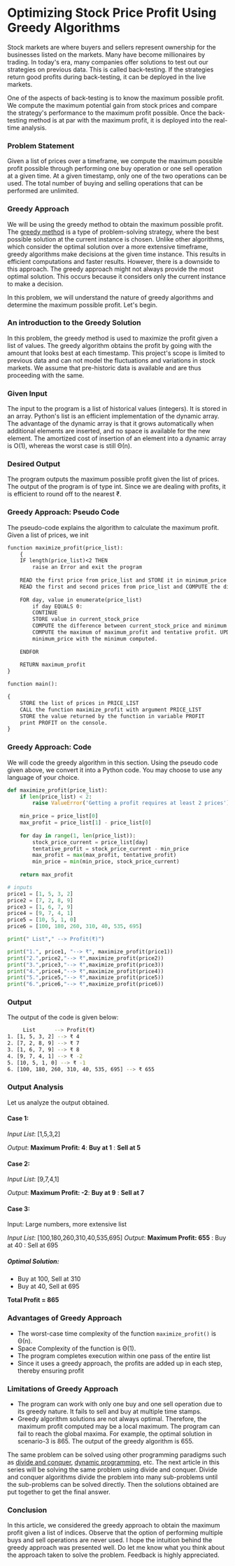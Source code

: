# Optimizing Stock Price Profit Using Greedy Algorithms

Stock markets are where buyers and sellers represent ownership for the businesses listed on the markets. Many have become millionaires by trading. In today's era, many companies offer solutions to test out our strategies on previous data. This is called back-testing. If the strategies return good profits during back-testing, it can be deployed in the live markets.

One of the aspects of back-testing is to know the maximum possible profit. We compute the maximum potential gain from stock prices and compare the strategy's performance to the maximum profit possible. Once the back-testing method is at par with the maximum profit, it is deployed into the real-time analysis.

### Problem Statement

Given a list of prices over a timeframe, we compute the maximum possible profit possible through performing one buy operation or one sell operation at a given time. At a given timestamp, only one of the two operations can be used. The total number of buying and selling operations that can be performed are unlimited. 

### Greedy Approach 

We will be using the greedy method to obtain the maximum possible profit. The [greedy method](https://en.wikipedia.org/wiki/Greedy_algorithm) is a type of problem-solving strategy, where the best possible solution at the current instance is chosen. Unlike other algorithms, which consider the optimal solution over a more extensive timeframe, greedy algorithms make decisions at the given time instance. This results in efficient computations and faster results. However, there is a downside to this approach. The greedy approach might not always provide the most optimal solution. This occurs because it considers only the current instance to make a decision. 

In this problem, we will understand the nature of greedy algorithms and determine the maximum possible profit. Let's begin.

### An introduction to the Greedy Solution

In this problem, the greedy method is used to maximize the profit given a list of values. The greedy algorithm obtains the profit by going with the amount that looks best at each timestamp. This project's scope is limited to previous data and can not model the fluctuations and variations in stock markets. We assume that pre-historic data is available and are thus proceeding with the same.

### Given Input

The input to the program is a list of historical values (integers). It is stored in an array. Python's list is an efficient implementation of the dynamic array. The advantage of the dynamic array is that it grows automatically when additional elements are inserted, and no space is available for the new element. The amortized cost of insertion of an element into a dynamic array is O(1), whereas the worst case is still Θ(n).

### Desired Output

The program outputs the maximum possible profit given the list of prices. The output of the program is of type int. Since we are dealing with profits, it is efficient to round off to the nearest ₹.

### Greedy Approach: Pseudo Code

The pseudo-code explains the algorithm to calculate the maximum profit. Given a list of prices, we init
```txt
function maximize_profit(price_list):
    {
    IF length(price_list)<2 THEN
        raise an Error and exit the program
    
    READ the first price from price_list and STORE it in minimum_price
    READ the first and second prices from price_list and COMPUTE the difference between the second and first prices. STORE it in maximum_profit. 
    
    FOR day, value in enumerate(price_list)
        if day EQUALS 0:
        CONTINUE
        STORE value in current_stock_price
        COMPUTE the difference between current_stock_price and minimum price and STORE it in tentative_profit
        COMPUTE the maximum of maximum_profit and tentative profit. UPDATE the variable maximum_profit with the maximum computed. COMPUTE the minimum of minimum_price and current_stock_price. UPDATE the variable
        minimum_price with the minimum computed. 
    
    ENDFOR
    
    RETURN maximum_profit
}

function main():

{
    STORE the list of prices in PRICE_LIST
    CALL the function maximize_profit with argument PRICE_LIST
    STORE the value returned by the function in variable PROFIT
    print PROFIT on the console. 
}
```
### Greedy Approach: Code

We will code the greedy algorithm in this section. Using the pseudo code given above, we convert it into a Python code. You may choose to use any language of your choice. 

```python
def maximize_profit(price_list):
    if len(price_list) < 2:
        raise ValueError('Getting a profit requires at least 2 prices')
    
    min_price = price_list[0]
    max_profit = price_list[1] - price_list[0]
    
    for day in range(1, len(price_list)):
        stock_price_current = price_list[day]
        tentative_profit = stock_price_current - min_price
        max_profit = max(max_profit, tentative_profit)
        min_price = min(min_price, stock_price_current)
    
    return max_profit

# inputs
price1 = [1, 5, 3, 2]
price2 = [7, 2, 8, 9]
price3 = [1, 6, 7, 9]
price4 = [9, 7, 4, 1]
price5 = [10, 5, 1, 0]
price6 = [100, 180, 260, 310, 40, 535, 695]

print(" List"," --> Profit(₹)")

print("1.", price1, "--> ₹", maximize_profit(price1))
print("2.",price2,"--> ₹",maximize_profit(price2))
print("3.",price3,"--> ₹",maximize_profit(price3))
print("4.",price4,"--> ₹",maximize_profit(price4))
print("5.",price5,"--> ₹",maximize_profit(price5))
print("6.",price6,"--> ₹",maximize_profit(price6))
```


### Output

The output of the code is given below:

```bash
     List      --> Profit(₹)
1. [1, 5, 3, 2] --> ₹ 4
2. [7, 2, 8, 9] --> ₹ 7
3. [1, 6, 7, 9] --> ₹ 8
4. [9, 7, 4, 1] --> ₹ -2
5. [10, 5, 1, 0] --> ₹ -1
6. [100, 180, 260, 310, 40, 535, 695] --> ₹ 655
```

### Output Analysis

Let us analyze the output obtained. 

#### Case 1:
*Input List*: [1,5,3,2]

*Output*: **Maximum Profit: 4**: **Buy at 1** : **Sell at 5**

#### Case 2:

*Input List*: [9,7,4,1]

*Output*: **Maximum Profit: -2**: **Buy at 9** : **Sell at 7**

#### Case 3:

Input: Large numbers, more extensive list

*Input List*: [100,180,260,310,40,535,695]
*Output*: **Maximum Profit: 655** : Buy at 40 : Sell at 695

##### Optimal Solution:
- Buy at 100, Sell at 310
- Buy at 40, Sell at 695

**Total Profit = 865**


### Advantages of Greedy Approach

- The worst-case time complexity of the function `maximize_profit()` is Θ(n).
- Space Complexity of the function is Θ(1).
- The program completes execution within one pass of the entire list
- Since it uses a greedy approach, the profits are added up in each step, thereby ensuring profit
  
### Limitations of Greedy Approach

- The program can work with only one buy and one sell operation due to its greedy nature. It fails to sell and buy at multiple time stamps.
- Greedy algorithm solutions are not always optimal. Therefore, the maximum profit computed may be a local maximum. The program can fail to reach the global maxima. For example, the optimal solution in scenario-3 is 865. The output of the greedy algorithm is 655. 

The same problem can be solved using other programming paradigms such as [divide and conquer](https://en.wikipedia.org/wiki/Divide-and-conquer_algorithm), [dynamic programming](https://en.wikipedia.org/wiki/Dynamic_programming), etc. The next article in this series will be solving the same problem using divide and conquer. Divide and conquer algorithms divide the problem into many sub-problems until the sub-problems can be solved directly. Then the solutions obtained are put together to get the final answer. 

### Conclusion

In this article, we considered the greedy approach to obtain the maximum profit given a list of indices. Observe that the option of performing multiple buys and sell operations are never used. I hope the intuition behind the greedy approach was presented well. Do let me know what you think about the approach taken to solve the problem. Feedback is highly appreciated.
